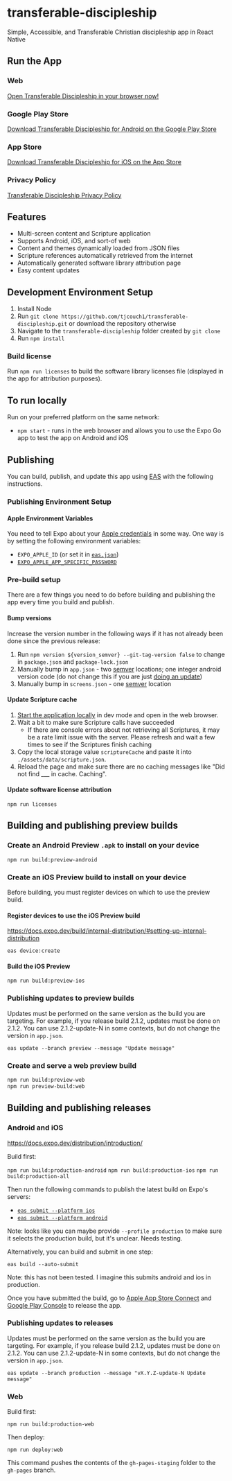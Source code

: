 # transferable-discipleship

Simple, Accessible, and Transferable Christian discipleship app in React Native

## Run the App

### Web

[Open Transferable Discipleship in your browser now!](https://tjcouch1.github.io/transferable-discipleship/app/index.html)

### Google Play Store

[Download Transferable Discipleship for Android on the Google Play Store](https://play.google.com/store/apps/details?id=com.tjcouch.transferablediscipleship)

### App Store

[Download Transferable Discipleship for iOS on the App Store](https://apps.apple.com/us/app/transferable-discipleship-2-0/id1532921872)

### Privacy Policy

[Transferable Discipleship Privacy Policy](https://tjcouch1.github.io/transferable-discipleship/privacy-policy.html)

## Features

- Multi-screen content and Scripture application
- Supports Android, iOS, and sort-of web
- Content and themes dynamically loaded from JSON files
- Scripture references automatically retrieved from the internet
- Automatically generated software library attribution page
- Easy content updates

## Development Environment Setup

1. Install Node
2. Run `git clone https://github.com/tjcouch1/transferable-discipleship.git` or download the repository otherwise
3. Navigate to the `transferable-discipleship` folder created by `git clone`
4. Run `npm install`

### Build license

Run `npm run licenses` to build the software library licenses file (displayed in the app for attribution purposes).

## To run locally

Run on your preferred platform on the same network:

- `npm start` - runs in the web browser and allows you to use the Expo Go app to test the app on Android and iOS

## Publishing

You can build, publish, and update this app using [EAS](https://docs.expo.dev/eas/) with the following instructions.

### Publishing Environment Setup

#### Apple Environment Variables

You need to tell Expo about your [Apple credentials](https://docs.expo.dev/submit/ios/#2-start-the-submission) in some way. One way is by setting the following environment variables:

- `EXPO_APPLE_ID` (or set it in [`eas.json`](https://docs.expo.dev/eas/json/#appleid))
- [`EXPO_APPLE_APP_SPECIFIC_PASSWORD`](https://github.com/expo/fyi/blob/main/apple-app-specific-password.md)

### Pre-build setup

There are a few things you need to do before building and publishing the app every time you build and publish.

#### Bump versions

Increase the version number in the following ways if it has not already been done since the previous release:

1. Run `npm version ${version_semver} --git-tag-version false` to change in `package.json` and `package-lock.json`
2. Manually bump in `app.json` - two [semver](https://semver.org/) locations; one integer android version code (do not change this if you are just [doing an update](#publishing-updates-to-releases))
3. Manually bump in `screens.json` - one [semver](https://semver.org/) location

#### Update Scripture cache

1. [Start the application locally](#to-run-locally) in dev mode and open in the web browser.
2. Wait a bit to make sure Scripture calls have succeeded
   - If there are console errors about not retrieving all Scriptures, it may be a rate limit issue with the server. Please refresh and wait a few times to see if the Scriptures finish caching
3. Copy the local storage value `scriptureCache` and paste it into `./assets/data/scripture.json`.
4. Reload the page and make sure there are no caching messages like "Did not find \_\_\_ in cache. Caching".

#### Update software license attribution

`npm run licenses`

## Building and publishing preview builds

### Create an Android Preview `.apk` to install on your device

`npm run build:preview-android`

### Create an iOS Preview build to install on your device

Before building, you must register devices on which to use the preview build.

#### Register devices to use the iOS Preview build

https://docs.expo.dev/build/internal-distribution/#setting-up-internal-distribution

`eas device:create`

#### Build the iOS Preview

`npm run build:preview-ios`

### Publishing updates to preview builds

Updates must be performed on the same version as the build you are targeting. For example, if you release build 2.1.2, updates must be done on 2.1.2. You can use 2.1.2-update-N in some contexts, but do not change the version in `app.json`.

`eas update --branch preview --message "Update message"`

### Create and serve a web preview build

```bash
npm run build:preview-web
npm run preview-build:web
```

## Building and publishing releases

### Android and iOS

https://docs.expo.dev/distribution/introduction/

Build first:

`npm run build:production-android`
`npm run build:production-ios`
`npm run build:production-all`

Then run the following commands to publish the latest build on Expo's servers:

- [`eas submit --platform ios`](https://docs.expo.dev/submit/ios/)
- [`eas submit --platform android`](https://docs.expo.dev/submit/android/)

Note: looks like you can maybe provide `--profile production` to make sure it selects the production build, but it's unclear. Needs testing.

Alternatively, you can build and submit in one step:

`eas build --auto-submit`

Note: this has not been tested. I imagine this submits android and ios in production.

Once you have submitted the build, go to [Apple App Store Connect](https://appstoreconnect.apple.com/apps) and [Google Play Console](https://play.google.com/console) to release the app.

### Publishing updates to releases

Updates must be performed on the same version as the build you are targeting. For example, if you release build 2.1.2, updates must be done on 2.1.2. You can use 2.1.2-update-N in some contexts, but do not change the version in `app.json`.

`eas update --branch production --message "vX.Y.Z-update-N Update message"`

### Web

Build first:

`npm run build:production-web`

Then deploy:

`npm run deploy:web`

This command pushes the contents of the `gh-pages-staging` folder to the `gh-pages` branch.
